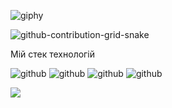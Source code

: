 ![giphy](https://user-images.githubusercontent.com/89845641/218969961-f3d78415-a6b3-4a2a-808e-ed3d4ac103d2.gif)

![github-contribution-grid-snake](https://user-images.githubusercontent.com/89845641/218791674-c52db856-24d2-429f-8867-170c365730d1.svg)

 Мій стек технологій

![github](https://img.shields.io/badge/-C%23-brightgreen?style=for-the-badge&logoColor=white)
![github](https://img.shields.io/badge/-html-red?style=for-the-badge&logoColor=white)
![github](https://img.shields.io/badge/-css-blueviolet?style=for-the-badge&logoColor=white)
![github](https://img.shields.io/badge/-javascript-yellow?style=for-the-badge&logoColor=white)

![](https://komarev.com/ghpvc/?username=zheni4ka)
